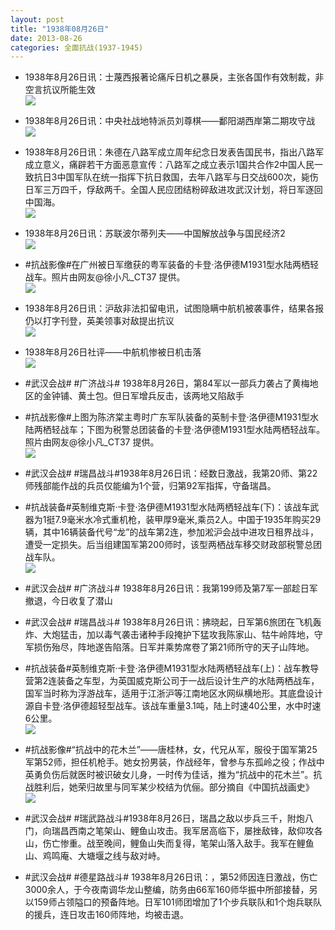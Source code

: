 ```yaml
---
layout: post
title: "1938年08月26日"
date: 2013-08-26
categories: 全面抗战(1937-1945)
---
```


<meta name="referrer" content="no-referrer" />

- 1938年8月26日讯：士蔑西报著论痛斥日机之暴戾，主张各国作有效制裁，非空言抗议所能生效 <br/><img src="https://ww1.sinaimg.cn/large/aca367d8jw1e80gicyy1vj20c10z0q6g.jpg" />

- 1938年8月26日讯：中央社战地特派员刘尊棋——鄱阳湖西岸第二期攻守战 <br/><img src="https://ww4.sinaimg.cn/large/aca367d8jw1e80errb9e3j20c10z6q8x.jpg" />

- 1938年8月26日讯：朱德在八路军成立周年纪念日发表告国民书，指出八路军成立意义，痛辟若干方面恶意宣传：八路军之成立表示1国共合作2中国人民一致抗日3中国军队在统一指挥下抗日救国，去年八路军与日交战600次，毙伤日军三万四千，俘敌两千。全国人民应团结粉碎敌进攻武汉计划，将日军逐回中国海。 <br/><img src="https://ww3.sinaimg.cn/large/aca367d8jw1e80d1kt3uyj206j0oy3zy.jpg" />

- 1938年8月26日讯：苏联波尔蒂列夫——中国解放战争与国民经济2 <br/><img src="https://ww1.sinaimg.cn/large/aca367d8jw1e80barbh4nj20c115fn0g.jpg" />

- #抗战影像#在广州被日军缴获的粤军装备的卡登·洛伊德M1931型水陆两栖轻战车。照片由网友@徐小凡_CT37 提供。 <br/><img src="https://ww4.sinaimg.cn/large/aca367d8jw1e809ie6n59j20fd0c3jto.jpg" />

- 1938年8月26日讯：沪敌非法扣留电讯，试图隐瞒中航机被袭事件，结果各报仍以打字刊登，英美领事对敌提出抗议 <br/><img src="https://ww4.sinaimg.cn/large/aca367d8jw1e807tuxuwrj20c117dwj7.jpg" />

- 1938年8月26日社评——中航机惨被日机击落 <br/><img src="https://ww4.sinaimg.cn/large/aca367d8jw1e8063gdudlj20c10ntjve.jpg" />

- #武汉会战# #广济战斗# 1938年8月26日，第84军以一部兵力袭占了黄梅地区的金钟铺、黄土包。但日军增兵反击，该两地又陷敌手 

- #抗战影像#上图为陈济棠主粤时广东军队装备的英制卡登·洛伊德M1931型水陆两栖轻战车；下图为税警总团装备的卡登·洛伊德M1931型水陆两栖轻战车。照片由网友@徐小凡_CT37 提供。 <br/><img src="https://ww2.sinaimg.cn/large/aca367d8jw1e802l5jnr4j20c10erdgh.jpg" />

- #武汉会战# #瑞昌战斗#1938年8月26日讯：经数日激战，我第20师、第22师残部能作战的兵员仅能编为1个营，归第92军指挥，守备瑞昌。 

- #抗战装备#英制维克斯·卡登·洛伊德M1931型水陆两栖轻战车(下)：该战车武器为1挺7.9毫米水冷式重机枪，装甲厚9毫米,乘员2人。中国于1935年购买29辆，其中16辆装备代号“龙”的战车第2连，参加淞沪会战中进攻日租界战斗，遭受一定损失。后当组建国军第200师时，该型两栖战车移交财政部税警总团战车队。 <br/><img src="https://ww3.sinaimg.cn/large/aca367d8jw1e7zy8setb7j20c10l2wfj.jpg" />

- #武汉会战# #广济战斗# 1938年8月26日讯：我第199师及第7军一部趁日军撤退，今日收复了潜山 

- #武汉会战# #瑞昌战斗# 1938年8月26日讯：拂晓起，日军第6旅团在飞机轰炸、大炮猛击，加以毒气袭击诸种手段掩护下猛攻我陈家山、牯牛岭阵地，守军损伤殆尽，阵地遂告陷落。日军并乘势席卷了第21师所守的天子山阵地。 

- #抗战装备#英制维克斯·卡登·洛伊德M1931型水陆两栖轻战车(上)：战车教导营第2连装备之车型，为英国威克斯公司于一战后设计生产的水陆两栖战车，国军当时称为浮游战车，适用于江浙沪等江南地区水网纵横地形。其底盘设计源自卡登·洛伊德超轻型战车。该战车重量3.1吨，陆上时速40公里，水中时速6公里。 <br/><img src="https://ww4.sinaimg.cn/large/aca367d8jw1e7ztwq0e5aj20c10n5tae.jpg" />

- #抗战影像#“抗战中的花木兰”——唐桂林，女，代兄从军，服役于国军第25军第52师，担任机枪手。她女扮男装，作战经年，曾参与东孤岭之役；作战中英勇负伤后就医时被识破女儿身，一时传为佳话，推为“抗战中的花木兰”。抗战胜利后，她荣归故里与同军某少校结为伉俪。部分摘自《中国抗战画史》 <br/><img src="https://ww1.sinaimg.cn/large/aca367d8jw1e7zr0i693wj20fa0is7bb.jpg" />

- #武汉会战# #瑞武路战斗#1938年8月26日，瑞昌之敌以步兵三千，附炮八门，向瑞昌西南之笔架山、鲤鱼山攻击。我军居高临下，屡挫敌锋，敌仰攻各山，伤亡惨重。战至晚间，鲤鱼山失而复得，笔架山落入敌手。我军在鲤鱼山、鸡鸣庵、大塘堰之线与敌对峙。 

- #武汉会战# #德星路战斗# 1938年8月26日讯：，第52师因连日激战，伤亡3000余人，于今夜南调华龙山整编，防务由66军160师华振中所部接替，另以159师占领隘口的预备阵地。日军101师团增加了1个步兵联队和1个炮兵联队的援兵，连日攻击160师阵地，均被击退。 


